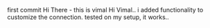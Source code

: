 first commit
Hi There - this is vimal
Hi Vimal.. i added functionality to customize the connection. tested on my setup, it works.. 
